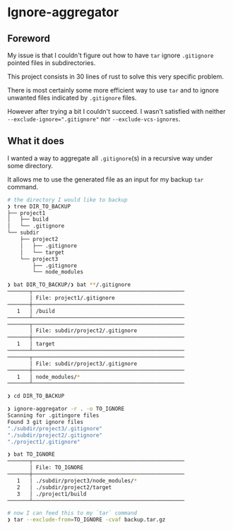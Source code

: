 # Ignore-aggregator

## Foreword

My issue is that I couldn't figure out how to have `tar` ignore `.gitignore` pointed files in subdirectories.

This project consists in 30 lines of rust to solve this very specific problem.

There is most certainly some more efficient way to use `tar` and to ignore unwanted files indicated by `.gitignore` files.

However after trying a bit I couldn't succeed.
I wasn't satisfied with neither `--exclude-ignore=".gitignore"` nor `--exclude-vcs-ignores`.

## What it does

I wanted a way to aggregate all `.gitignore`(s) in a recursive way under some directory.

It allows me to use the generated file as an input for my backup `tar` command.

```bash
# the directory I would like to backup
❯ tree DIR_TO_BACKUP
├── project1
│   ├── build
│   └── .gitignore
└── subdir
    ├── project2
    │   ├── .gitignore
    │   └── target
    └── project3
        ├── .gitignore
        └── node_modules

❯ bat DIR_TO_BACKUP/❯ bat **/.gitignore
───────┬────────────────────────────────────────────────
       │ File: project1/.gitignore
───────┼────────────────────────────────────────────────
   1   │ /build
───────┴────────────────────────────────────────────────
───────┬────────────────────────────────────────────────
       │ File: subdir/project2/.gitignore
───────┼────────────────────────────────────────────────
   1   │ target
───────┴────────────────────────────────────────────────
───────┬────────────────────────────────────────────────
       │ File: subdir/project3/.gitignore
───────┼────────────────────────────────────────────────
   1   │ node_modules/*
───────┴────────────────────────────────────────────────

❯ cd DIR_TO_BACKUP

❯ ignore-aggregator -r . -o TO_IGNORE
Scanning for .gitingore files
Found 3 git ignore files
"./subdir/project3/.gitignore"
"./subdir/project2/.gitignore"
"./project1/.gitignore"

❯ bat TO_IGNORE
───────┬────────────────────────────────────────────────
       │ File: TO_IGNORE
───────┼────────────────────────────────────────────────
   1   │ ./subdir/project3/node_modules/*
   2   │ ./subdir/project2/target
   3   │ ./project1/build
───────┴────────────────────────────────────────────────

# now I can feed this to my `tar` command
❯ tar --exclude-from=TO_IGNORE -cvaf backup.tar.gz  
```
